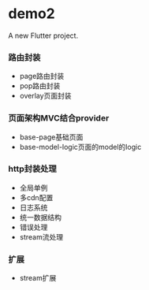 # demo2

A new Flutter project.

### 路由封装
- page路由封装
- pop路由封装
- overlay页面封装

### 页面架构MVC结合provider
- base-page基础页面
- base-model-logic页面的model的logic

### http封装处理
- 全局单例
- 多cdn配置
- 日志系统
- 统一数据结构
- 错误处理
- stream流处理

### 扩展
- stream扩展

